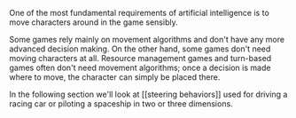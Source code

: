 One of the most fundamental requirements of artificial intelligence is to move characters around in the game sensibly.

Some games rely mainly on movement algorithms and don't have any more advanced decision making. On the other hand, some games don't need moving characters at all. Resource management games and turn-based games often don't need movement algorithms; once a decision is made where to move, the character can simply be placed there.

In the following section we'll look at [[steering behaviors]] used for driving a racing car or piloting a spaceship in two or three dimensions.

